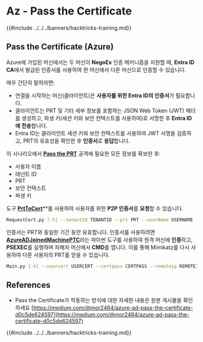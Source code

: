 # Az - Pass the Certificate

{{#include ../../../banners/hacktricks-training.md}}

## Pass the Certificate (Azure)

Azure에 가입된 머신에서는 두 머신이 **NegoEx** 인증 메커니즘을 지원할 때, **Entra ID CA**에서 발급된 인증서를 사용하여 한 머신에서 다른 머신으로 인증할 수 있습니다.

매우 간단히 말하자면:

- 연결을 시작하는 머신(클라이언트)은 **사용자를 위한 Entra ID의 인증서**가 필요합니다.
- 클라이언트는 PRT 및 기타 세부 정보를 포함하는 JSON Web Token (JWT) 헤더를 생성하고, 파생 키(세션 키와 보안 컨텍스트를 사용하여)로 서명한 후 **Entra ID에 전송**합니다.
- Entra ID는 클라이언트 세션 키와 보안 컨텍스트를 사용하여 JWT 서명을 검증하고, PRT의 유효성을 확인한 후 **인증서**로 **응답**합니다.

이 시나리오에서 [**Pass the PRT**](az-primary-refresh-token-prt.md) 공격에 필요한 모든 정보를 확보한 후:

- 사용자 이름
- 테넌트 ID
- PRT
- 보안 컨텍스트
- 파생 키

도구 [**PrtToCert**](https://github.com/morRubin/PrtToCert)**를 사용하여 사용자를 위한 **P2P 인증서**를 **요청**할 수 있습니다.
```bash
RequestCert.py [-h] --tenantId TENANTID --prt PRT --userName USERNAME --hexCtx HEXCTX --hexDerivedKey HEXDERIVEDKEY [--passPhrase PASSPHRASE]
```
인증서는 PRT와 동일한 기간 동안 유효합니다. 인증서를 사용하려면 [**AzureADJoinedMachinePTC**](https://github.com/morRubin/AzureADJoinedMachinePTC)라는 파이썬 도구를 사용하여 원격 머신에 **인증**하고, **PSEXEC**를 실행하며 피해자 머신에서 **CMD**를 엽니다. 이를 통해 Mimikatz를 다시 사용하여 다른 사용자의 PRT를 얻을 수 있습니다.
```bash
Main.py [-h] --usercert USERCERT --certpass CERTPASS --remoteip REMOTEIP
```
## References

- Pass the Certificate가 작동하는 방식에 대한 자세한 내용은 원본 게시물을 확인하세요 [https://medium.com/@mor2464/azure-ad-pass-the-certificate-d0c5de624597](https://medium.com/@mor2464/azure-ad-pass-the-certificate-d0c5de624597)

{{#include ../../../banners/hacktricks-training.md}}
